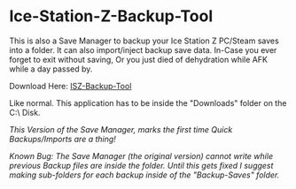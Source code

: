 # Ice-Station-Z-Backup-Tool
This is also a Save Manager to backup your Ice Station Z PC/Steam saves into a folder. It can also import/inject backup save data. In-Case you ever forget to exit without saving, Or you just died of dehydration while AFK while a day passed by.

Download Here: [ISZ-Backup-Tool](https://github.com/Cracko298/Ice-Station-Z-Backup-Tool/files/7672889/ISZ-Backup-Tool.zip)

Like normal. This application has to be inside the "Downloads" folder on the C:\ Disk.

*This Version of the Save Manager, marks the first time Quick Backups/Imports are a thing!*

*Known Bug: The Save Manager (the original version) cannot write while previous Backup files are inside the folder. Until this gets fixed I suggest making sub-folders for each backup inside of the "Backup-Saves" folder.*
